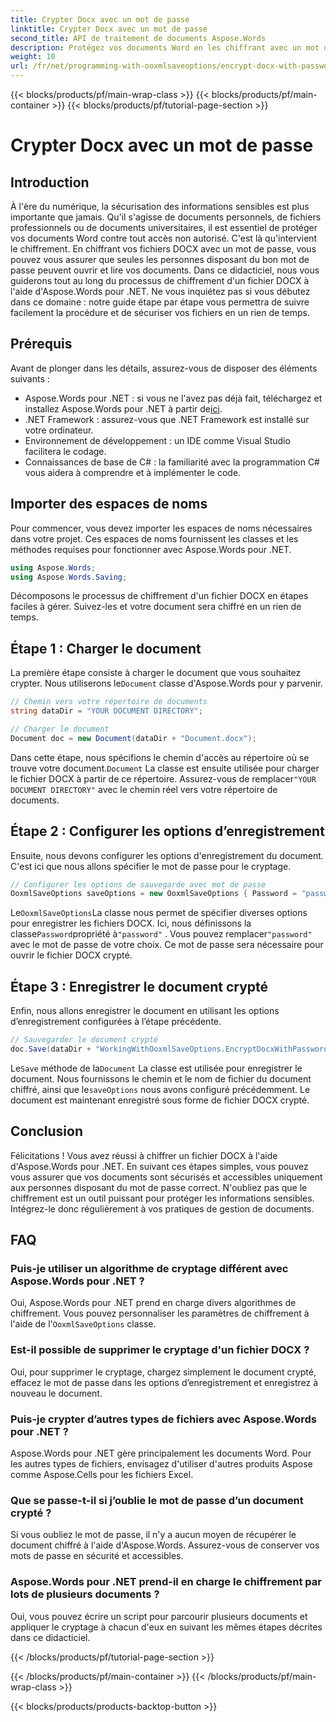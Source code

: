 ```yaml
---
title: Crypter Docx avec un mot de passe
linktitle: Crypter Docx avec un mot de passe
second_title: API de traitement de documents Aspose.Words
description: Protégez vos documents Word en les chiffrant avec un mot de passe à l'aide d'Aspose.Words pour .NET. Suivez notre guide étape par étape pour protéger vos informations sensibles.
weight: 10
url: /fr/net/programming-with-ooxmlsaveoptions/encrypt-docx-with-password/
---
```


{{< blocks/products/pf/main-wrap-class >}}
{{< blocks/products/pf/main-container >}}
{{< blocks/products/pf/tutorial-page-section >}}

# Crypter Docx avec un mot de passe

## Introduction

À l'ère du numérique, la sécurisation des informations sensibles est plus importante que jamais. Qu'il s'agisse de documents personnels, de fichiers professionnels ou de documents universitaires, il est essentiel de protéger vos documents Word contre tout accès non autorisé. C'est là qu'intervient le chiffrement. En chiffrant vos fichiers DOCX avec un mot de passe, vous pouvez vous assurer que seules les personnes disposant du bon mot de passe peuvent ouvrir et lire vos documents. Dans ce didacticiel, nous vous guiderons tout au long du processus de chiffrement d'un fichier DOCX à l'aide d'Aspose.Words pour .NET. Ne vous inquiétez pas si vous débutez dans ce domaine : notre guide étape par étape vous permettra de suivre facilement la procédure et de sécuriser vos fichiers en un rien de temps.

## Prérequis

Avant de plonger dans les détails, assurez-vous de disposer des éléments suivants :

-  Aspose.Words pour .NET : si vous ne l'avez pas déjà fait, téléchargez et installez Aspose.Words pour .NET à partir de[ici](https://releases.aspose.com/words/net/).
- .NET Framework : assurez-vous que .NET Framework est installé sur votre ordinateur.
- Environnement de développement : un IDE comme Visual Studio facilitera le codage.
- Connaissances de base de C# : la familiarité avec la programmation C# vous aidera à comprendre et à implémenter le code.

## Importer des espaces de noms

Pour commencer, vous devez importer les espaces de noms nécessaires dans votre projet. Ces espaces de noms fournissent les classes et les méthodes requises pour fonctionner avec Aspose.Words pour .NET.

```csharp
using Aspose.Words;
using Aspose.Words.Saving;
```

Décomposons le processus de chiffrement d'un fichier DOCX en étapes faciles à gérer. Suivez-les et votre document sera chiffré en un rien de temps.

## Étape 1 : Charger le document

 La première étape consiste à charger le document que vous souhaitez crypter. Nous utiliserons le`Document` classe d'Aspose.Words pour y parvenir.

```csharp
// Chemin vers votre répertoire de documents
string dataDir = "YOUR DOCUMENT DIRECTORY";  

// Charger le document
Document doc = new Document(dataDir + "Document.docx");
```

 Dans cette étape, nous spécifions le chemin d'accès au répertoire où se trouve votre document.`Document` La classe est ensuite utilisée pour charger le fichier DOCX à partir de ce répertoire. Assurez-vous de remplacer`"YOUR DOCUMENT DIRECTORY"` avec le chemin réel vers votre répertoire de documents.

## Étape 2 : Configurer les options d’enregistrement

Ensuite, nous devons configurer les options d'enregistrement du document. C'est ici que nous allons spécifier le mot de passe pour le cryptage.

```csharp
// Configurer les options de sauvegarde avec mot de passe
OoxmlSaveOptions saveOptions = new OoxmlSaveOptions { Password = "password" };
```

 Le`OoxmlSaveOptions`La classe nous permet de spécifier diverses options pour enregistrer les fichiers DOCX. Ici, nous définissons la classe`Password`propriété à`"password"` . Vous pouvez remplacer`"password"` avec le mot de passe de votre choix. Ce mot de passe sera nécessaire pour ouvrir le fichier DOCX crypté.

## Étape 3 : Enregistrer le document crypté

Enfin, nous allons enregistrer le document en utilisant les options d’enregistrement configurées à l’étape précédente.

```csharp
// Sauvegarder le document crypté
doc.Save(dataDir + "WorkingWithOoxmlSaveOptions.EncryptDocxWithPassword.docx", saveOptions);
```

 Le`Save` méthode de la`Document` La classe est utilisée pour enregistrer le document. Nous fournissons le chemin et le nom de fichier du document chiffré, ainsi que le`saveOptions` nous avons configuré précédemment. Le document est maintenant enregistré sous forme de fichier DOCX crypté.

## Conclusion

Félicitations ! Vous avez réussi à chiffrer un fichier DOCX à l'aide d'Aspose.Words pour .NET. En suivant ces étapes simples, vous pouvez vous assurer que vos documents sont sécurisés et accessibles uniquement aux personnes disposant du mot de passe correct. N'oubliez pas que le chiffrement est un outil puissant pour protéger les informations sensibles. Intégrez-le donc régulièrement à vos pratiques de gestion de documents.

## FAQ

### Puis-je utiliser un algorithme de cryptage différent avec Aspose.Words pour .NET ?

Oui, Aspose.Words pour .NET prend en charge divers algorithmes de chiffrement. Vous pouvez personnaliser les paramètres de chiffrement à l'aide de l'`OoxmlSaveOptions` classe.

### Est-il possible de supprimer le cryptage d'un fichier DOCX ?

Oui, pour supprimer le cryptage, chargez simplement le document crypté, effacez le mot de passe dans les options d’enregistrement et enregistrez à nouveau le document.

### Puis-je crypter d’autres types de fichiers avec Aspose.Words pour .NET ?

Aspose.Words pour .NET gère principalement les documents Word. Pour les autres types de fichiers, envisagez d'utiliser d'autres produits Aspose comme Aspose.Cells pour les fichiers Excel.

### Que se passe-t-il si j’oublie le mot de passe d’un document crypté ?

Si vous oubliez le mot de passe, il n'y a aucun moyen de récupérer le document chiffré à l'aide d'Aspose.Words. Assurez-vous de conserver vos mots de passe en sécurité et accessibles.

### Aspose.Words pour .NET prend-il en charge le chiffrement par lots de plusieurs documents ?

Oui, vous pouvez écrire un script pour parcourir plusieurs documents et appliquer le cryptage à chacun d'eux en suivant les mêmes étapes décrites dans ce didacticiel.

{{< /blocks/products/pf/tutorial-page-section >}}

{{< /blocks/products/pf/main-container >}}
{{< /blocks/products/pf/main-wrap-class >}}

{{< blocks/products/products-backtop-button >}}
